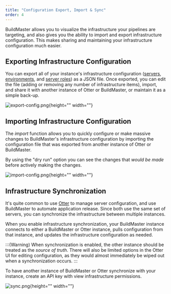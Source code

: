 ```yaml
---
title: "Configuration Export, Import & Sync"
order: 4
---
```


BuildMaster allows you to visualize the infrastructure your pipelines are targeting, and also gives you the ability to import and export infrastructure configuration. This makes sharing and maintaining your infrastructure configuration much easier.

## Exporting Infrastructure Configuration

You can export all of your instance's infrastructure configuration ([servers](/docs/buildmaster/administration-agents-and-infrastructure/buildmaster-servers), [environments](/docs/buildmaster/administration-agents-and-infrastructure/environments), and [server roles](/docs/buildmaster/administration-agents-and-infrastructure/server-roles)) as a JSON file. Once exported, you can edit the file (adding or removing any number of infrastructure items), import, and share it with another instance of Otter or BuildMaster, or maintain it as a simple back-up.

![export-config.png](/resources/docs/export-config%281%29.png){height="" width=""}

## Importing Infrastructure Configuration

The *import* function allows you to quickly configure or make massive changes to BuildMaster's infrastructure configuration by importing the configuration file that was exported from another instance of Otter or BuildMaster.

By using the "dry run" option you can see the changes that *would be made* before actively making the changes.

![import-config.png](/resources/docs/import-config%281%29.png){height="" width=""}

## Infrastructure Synchronization

It's quite common to use [Otter](/docs/otter/overview) to manage server configuration, and use BuildMaster to automate application release. Since both use the same set of servers, you can synchronize the infrastructure between multiple instances.

When you enable infrastructure synchronization, your BuildMaster instance connects to either a BuildMaster or Otter instance, pulls configuration from that instance, and updates the infrastructure configuration as needed.

:::(Warning)
When synchronization is enabled, the other instance should be treated as the *source of truth*. There will also be limited options in the Otter UI for editing configuration, as they would almost immediately be wiped out when a synchronization occurs.
:::

To have another instance of BuildMaster or Otter synchronize with your instance, create an API key with view infrastructure permissions.

![sync.png](/resources/docs/sync.png){height="" width=""}